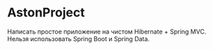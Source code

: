 # AstonProject
Написать простое приложение на чистом Hibernate + Spring MVC. Нельзя использовать Spring Boot и Spring Data. 
